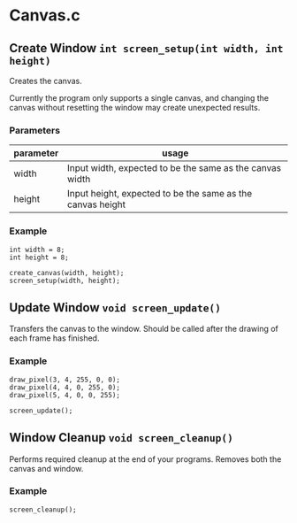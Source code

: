 # Canvas.c


## Create Window `int screen_setup(int width, int height)`

Creates the canvas.

Currently the program only supports a single canvas, and changing the canvas without resetting the window may create unexpected results.

### Parameters
parameter | usage
--- | ---
width | Input width, expected to be the same as the canvas width
height | Input height, expected to be the same as the canvas height

### Example
```
int width = 8;
int height = 8;

create_canvas(width, height);
screen_setup(width, height);
```



## Update Window `void screen_update()`

Transfers the canvas to the window. Should be called after the drawing of each frame has finished.

### Example
```
draw_pixel(3, 4, 255, 0, 0);
draw_pixel(4, 4, 0, 255, 0);
draw_pixel(5, 4, 0, 0, 255);

screen_update();
```



## Window Cleanup `void screen_cleanup()`

Performs required cleanup at the end of your programs. Removes both the canvas and window.

### Example
```
screen_cleanup();
```
